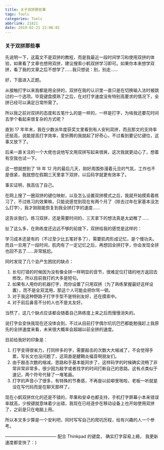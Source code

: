 ```yaml
---
title: 关于双拼那些事
tags: Tools
categories: Tools
abbrlink: 21821
date: 2019-02-21 22:06:01
---
```




### 关于双拼那些事




先说明一下，这篇文不是双拼的教程，而是我最近一段时间学习和使用双拼的体验，如果看了文章也想用双拼，建议搜索小鹤双拼学习即可。如果你本来想学双拼，看了我的文章之后不想学了……我只想说：别，别走……

好，下面进入正题。

从接触打字以来我都是用全拼的，双拼在我的认识里一直只是在切换输入法时被跳过的一个选项。毕竟键盘摸熟了之后，在对打字速度没有特别高要求的情况下，全拼已经可以满足日常所需了。

所以我之前对双拼的态度和五笔什么的是一样的，一样是打字，为啥我还要花时间去学个看起来很复杂的方式呢？

直到 17 年年末，我在少数派年度获奖文里看到有人安利双拼，而且那文的支持率还挺高，说能提高打字效率，爱折腾的我就起了好奇心，不过看到要记忆键位，这事又放下了。

后来一直关注的一个大佬也说他写文用双拼写起来很爽，这次我就更动心了，想着有空我也试一下。

这一想就想到了 18 年 12 月的最后几天，刚好周围弥漫着元旦的气氛，工作也不是很紧，我就想在假期三天里拿下双拼，以后码字就更有效率了。

事实证明，我高估了自己。

在网上搜了一圈双拼的键位映射，以及怎么设置双拼模式之后，我就开始摸索着练习了，不过练习的效果嘛，只能说感觉到现在有两个月了（除去过年在家基本没怎么打字），我才刚刚能恢复到我全拼打字的速度……

这告诉我们，练习双拼，还是需要时间的，三天拿下的想法真是太幼稚了……

扯了这么多，在熟练度还远远不够的前提下，双拼给我的感觉是这样的：

学习成本还是有的（不过至少比五笔好多了），需要肌肉形成记忆，是个慢功夫。而且一旦用了一段时间，肌肉有了一定记忆之后，再想回全拼打字，你会发现全拼也回不去了……非常尴尬。

同时发现了几个会产生困扰的缺点：
1. 长句打错的时候因为没有像全拼一样明显的音节，很难定位打错的地方返回去修改，所以目前我打的大多是短句。
2. 如果有人用你的机器打字，而你设置了只用双拼（为了熟练掌握最好这样设置），而不是全双混用，那这个人可能会把你骂一顿。
3. 对于我这种野路子打字手型不是特别友好，还在摸索中。
4. 对于前后鼻音不分的人也不是太友好。

当然了，这几个缺点应该都会随着自己熟练度上来之后而慢慢消失的。

说打字会变快我现在还没体会到，不过从目前打字偶尔坑坑巴巴都能勉强赶上我原先的全拼速度来看，未来很大概率会超越以前全拼的速度。

目前给我好的印象是：
1. 打字变得很省力，打同样多的字，需要敲击的次数大大缩减了，不会觉得手累，写长文也没问题了，这简直是腱鞘炎福音啊朋友们。
2. 由于敲击次数的缩减，思路和手基本能同步了，这样码字的时候确实流畅了非常非常非常多，很少因为敲字或者找字的时间打断自己的思路。这有点类似于速记，两个符号代替了一堆笔画。
3. 打字的声音小了很多，有特殊的节奏感，不再是以前噼里啪啦，老板一听就是没在写代码而是在聊天那样了。

现在小鹤双拼优化的还是不错的，苹果和安卓也都支持，手机打字屏幕小本来错误率就高，少按键就意味着少出错，我现在已经逐步在移动设备上也开始使用双拼了，之前是只在电脑上用。

所以本文多少算是一个安利吧，同时写写自己的爬坑历程，给有兴趣的人一个参考。

————————————
配合 Thinkpad 的键盘，
确实打字容易上瘾，
我更新速度都变快了：)